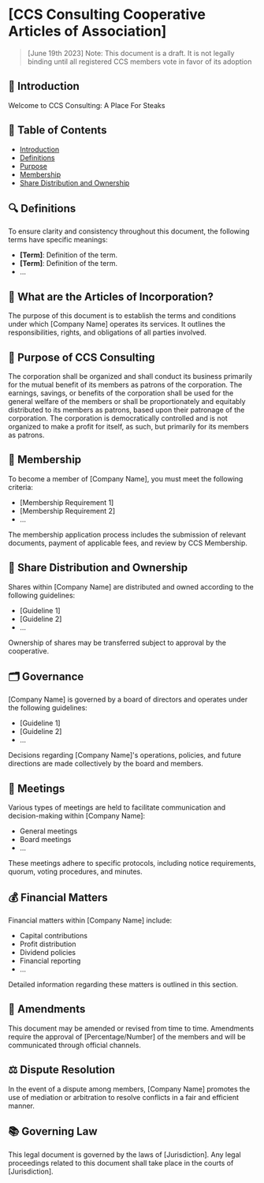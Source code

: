 # [CCS Consulting Cooperative Articles of Association]

>
>[June 19th 2023] Note:
> This document is a draft. It is not legally binding until all registered CCS members vote in favor of its adoption

## 📜 Introduction

Welcome to CCS Consulting: A Place For Steaks

## 📖 Table of Contents

- [Introduction](#introduction)
- [Definitions](#definitions)
- [Purpose](#purpose)
- [Membership](#membership)
- [Share Distribution and Ownership](#share-distribution-and-ownership)

## 🔍 Definitions

To ensure clarity and consistency throughout this document, the following terms have specific meanings:

- **[Term]**: Definition of the term.
- **[Term]**: Definition of the term.
- ...

## 🧩 What are the Articles of Incorporation?

The purpose of this document is to establish the terms and conditions under which [Company Name] operates its services. It outlines the responsibilities, rights, and obligations of all parties involved.

## 🎯 Purpose of CCS Consulting

The corporation shall be organized and shall conduct its business primarily for the mutual benefit of its members as patrons of the corporation.  The earnings, savings, or benefits of the corporation shall be used for the general welfare of the members or shall be proportionately and equitably distributed to its members as patrons, based upon their patronage of the corporation.
The corporation is democratically controlled and is not organized to make a profit for itself, as such, but primarily for its members as patrons.


## 👥 Membership

To become a member of [Company Name], you must meet the following criteria:

- [Membership Requirement 1]
- [Membership Requirement 2]
- ...

The membership application process includes the submission of relevant documents, payment of applicable fees, and review by CCS Membership.

## 💼 Share Distribution and Ownership

Shares within [Company Name] are distributed and owned according to the following guidelines:

- [Guideline 1]
- [Guideline 2]
- ...

Ownership of shares may be transferred subject to approval by the cooperative.

## 🗂 Governance

[Company Name] is governed by a board of directors and operates under the following guidelines:

- [Guideline 1]
- [Guideline 2]
- ...

Decisions regarding [Company Name]'s operations, policies, and future directions are made collectively by the board and members.

## 📅 Meetings

Various types of meetings are held to facilitate communication and decision-making within [Company Name]:

- General meetings
- Board meetings
- ...

These meetings adhere to specific protocols, including notice requirements, quorum, voting procedures, and minutes.

## 💰 Financial Matters

Financial matters within [Company Name] include:

- Capital contributions
- Profit distribution
- Dividend policies
- Financial reporting
- ...

Detailed information regarding these matters is outlined in this section.

## 📝 Amendments

This document may be amended or revised from time to time. Amendments require the approval of [Percentage/Number] of the members and will be communicated through official channels.

## ⚖️ Dispute Resolution

In the event of a dispute among members, [Company Name] promotes the use of mediation or arbitration to resolve conflicts in a fair and efficient manner.

## 📚 Governing Law

This legal document is governed by the laws of [Jurisdiction]. Any legal proceedings related to this document shall take place in the courts of [Jurisdiction].